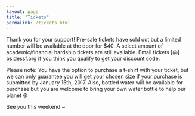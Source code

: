 ```yaml
---
layout: page
title: "Tickets"
permalink: /tickets.html
---
```


Thank you for your support! Pre-sale tickets have sold out but a limited number will be available at the door for $40. A select amount of academic/financial hardship tickets are still available. Email tickets [@] bsidessf.org if you think you qualify to get your discount code.

Please note: You have the option to purchase a t-shirt with your ticket, but we can only guarantee you will get your chosen size if your purchase is submitted by January 15th, 2017. Also, bottled water will be available for purchase but you are welcome to bring your own water bottle to help our planet ☮

See you this weekend ~ 

